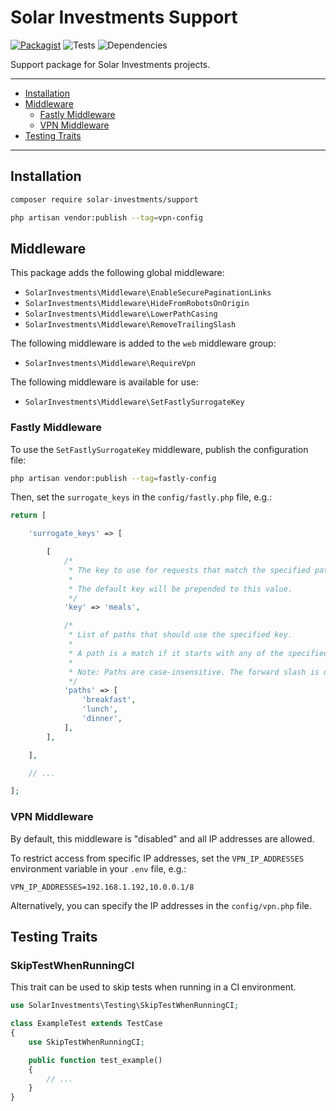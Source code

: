 # Solar Investments Support

[![Packagist](https://img.shields.io/packagist/v/solar-investments/support)](https://packagist.org/packages/solar-investments/support)
![Tests](https://img.shields.io/github/actions/workflow/status/Solar-Investments/support/test.yml)
![Dependencies](https://img.shields.io/librariesio/github/Solar-Investments/support)

Support package for Solar Investments projects.

---
- [Installation](#installation)
- [Middleware](#middleware)
    - [Fastly Middleware](#fastly-middleware)
    - [VPN Middleware](#vpn-middleware)
- [Testing Traits](#testing-traits)
---

## Installation

```bash
composer require solar-investments/support
```

```bash
php artisan vendor:publish --tag=vpn-config
```

## Middleware

This package adds the following global middleware:

- `SolarInvestments\Middleware\EnableSecurePaginationLinks`
- `SolarInvestments\Middleware\HideFromRobotsOnOrigin`
- `SolarInvestments\Middleware\LowerPathCasing`
- `SolarInvestments\Middleware\RemoveTrailingSlash`

The following middleware is added to the `web` middleware group:

- `SolarInvestments\Middleware\RequireVpn`

The following middleware is available for use:

- `SolarInvestments\Middleware\SetFastlySurrogateKey`

### Fastly Middleware

To use the `SetFastlySurrogateKey` middleware, publish the configuration file:

```bash
php artisan vendor:publish --tag=fastly-config
```

Then, set the `surrogate_keys` in the `config/fastly.php` file, e.g.:

```php
return [

    'surrogate_keys' => [

        [
            /*
             * The key to use for requests that match the specified paths.
             *
             * The default key will be prepended to this value.
             */
            'key' => 'meals',

            /*
             * List of paths that should use the specified key.
             *
             * A path is a match if it starts with any of the specified paths.
             * 
             * Note: Paths are case-insensitive. The forward slash is optional.
             */
            'paths' => [
                'breakfast',
                'lunch',
                'dinner',
            ],
        ],

    ],

    // ...

];
```

### VPN Middleware

By default, this middleware is "disabled" and all IP addresses are allowed.

To restrict access from specific IP addresses, set the `VPN_IP_ADDRESSES` environment variable in your `.env` file, e.g.:

```dotenv
VPN_IP_ADDRESSES=192.168.1.192,10.0.0.1/8
```

Alternatively, you can specify the IP addresses in the `config/vpn.php` file.

## Testing Traits

### SkipTestWhenRunningCI

This trait can be used to skip tests when running in a CI environment.

```php
use SolarInvestments\Testing\SkipTestWhenRunningCI;

class ExampleTest extends TestCase
{
    use SkipTestWhenRunningCI;

    public function test_example()
    {
        // ...
    }
}
```
